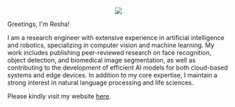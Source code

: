 <p align="center"><img src="https://github-readme-stats.vercel.app/api?username=reshalfahsi&theme=tokyonight&show_icons=true&count_private=true&r=1"></p>

Greetings, I'm Resha!

I am a research engineer with extensive experience in artificial intelligence and robotics, specializing in computer vision and machine learning. My work includes publishing peer-reviewed research on face recognition, object detection, and biomedical image segmentation, as well as contributing to the development of efficient AI models for both cloud-based systems and edge devices. In addition to my core expertise, I maintain a strong interest in natural language processing and life sciences.

Please kindly visit my website [here](https://reshalfahsi.github.io/).
